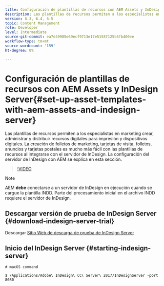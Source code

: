 ```yaml
---
title: Configuración de plantillas de recursos con AEM Assets y InDesign Server
description: Las plantillas de recursos permiten a los especialistas en marketing crear, administrar y distribuir recursos digitales para impresión y dispositivos digitales. La creación de folletos de marketing, tarjetas de visita, folletos, anuncios y tarjetas postales es mucho más fácil con las plantillas de recursos al integrarse con el servidor de InDesign. La configuración del servidor de InDesign con AEM se explica en esta sección.
version: 6.3, 6.4, 6.5
topic: Content Management
role: Developer
level: Intermediate
source-git-commit: ea7d49985e69ecf9713e17e51587125b3fb400ee
workflow-type: tm+mt
source-wordcount: '159'
ht-degree: 0%

---
```



# Configuración de plantillas de recursos con AEM Assets y InDesign Server{#set-up-asset-templates-with-aem-assets-and-indesign-server}

Las plantillas de recursos permiten a los especialistas en marketing crear, administrar y distribuir recursos digitales para impresión y dispositivos digitales. La creación de folletos de marketing, tarjetas de visita, folletos, anuncios y tarjetas postales es mucho más fácil con las plantillas de recursos al integrarse con el servidor de InDesign. La configuración del servidor de InDesign con AEM se explica en esta sección.

>[!VIDEO](https://video.tv.adobe.com/v/17069/?quality=9&learn=on)

>[!NOTE]
>
>AEM **debe** conectarse a un servidor de InDesign en ejecución cuando se cargue la plantilla INDD. Parte del procesamiento inicial en el archivo INDD requiere el servidor de InDesign.

## Descargar versión de prueba de InDesign Server {#download-indesign-server-trial}

Descargar [Sitio Web de descarga de prueba de InDesign Server](https://www.adobe.com/devnet/premiere/sdk/cs5/indesign-server-trial-downloads.html)

## Inicio del InDesign Server {#starting-indesign-server}

```shell
# macOS command

$ /Applications/Adobe\ InDesign\ CC\ Server\ 2017/InDesignServer -port 8080
```
